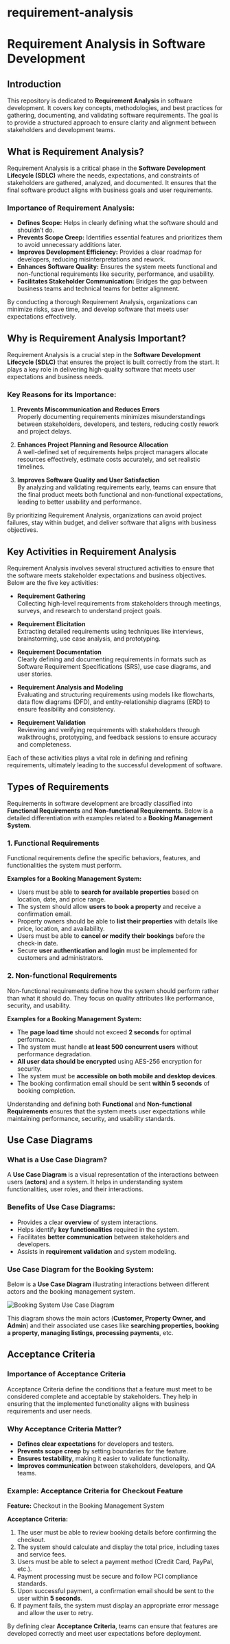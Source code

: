 # requirement-analysis
# Requirement Analysis in Software Development
## Introduction
This repository is dedicated to **Requirement Analysis** in software development. It covers key concepts, methodologies, and best practices for gathering, documenting, and validating software requirements. The goal is to provide a structured approach to ensure clarity and alignment between stakeholders and development teams.

## What is Requirement Analysis?

Requirement Analysis is a critical phase in the **Software Development Lifecycle (SDLC)** where the needs, expectations, and constraints of stakeholders are gathered, analyzed, and documented. It ensures that the final software product aligns with business goals and user requirements.

### Importance of Requirement Analysis:
- **Defines Scope:** Helps in clearly defining what the software should and shouldn’t do.
- **Prevents Scope Creep:** Identifies essential features and prioritizes them to avoid unnecessary additions later.
- **Improves Development Efficiency:** Provides a clear roadmap for developers, reducing misinterpretations and rework.
- **Enhances Software Quality:** Ensures the system meets functional and non-functional requirements like security, performance, and usability.
- **Facilitates Stakeholder Communication:** Bridges the gap between business teams and technical teams for better alignment.

By conducting a thorough Requirement Analysis, organizations can minimize risks, save time, and develop software that meets user expectations effectively.
## Why is Requirement Analysis Important?

Requirement Analysis is a crucial step in the **Software Development Lifecycle (SDLC)** that ensures the project is built correctly from the start. It plays a key role in delivering high-quality software that meets user expectations and business needs.

### Key Reasons for its Importance:

1. **Prevents Miscommunication and Reduces Errors**  
   Properly documenting requirements minimizes misunderstandings between stakeholders, developers, and testers, reducing costly rework and project delays.

2. **Enhances Project Planning and Resource Allocation**  
   A well-defined set of requirements helps project managers allocate resources effectively, estimate costs accurately, and set realistic timelines.

3. **Improves Software Quality and User Satisfaction**  
   By analyzing and validating requirements early, teams can ensure that the final product meets both functional and non-functional expectations, leading to better usability and performance.

By prioritizing Requirement Analysis, organizations can avoid project failures, stay within budget, and deliver software that aligns with business objectives.
## Key Activities in Requirement Analysis

Requirement Analysis involves several structured activities to ensure that the software meets stakeholder expectations and business objectives. Below are the five key activities:

- **Requirement Gathering**  
  Collecting high-level requirements from stakeholders through meetings, surveys, and research to understand project goals.

- **Requirement Elicitation**  
  Extracting detailed requirements using techniques like interviews, brainstorming, use case analysis, and prototyping.

- **Requirement Documentation**  
  Clearly defining and documenting requirements in formats such as Software Requirement Specifications (SRS), use case diagrams, and user stories.

- **Requirement Analysis and Modeling**  
  Evaluating and structuring requirements using models like flowcharts, data flow diagrams (DFD), and entity-relationship diagrams (ERD) to ensure feasibility and consistency.

- **Requirement Validation**  
  Reviewing and verifying requirements with stakeholders through walkthroughs, prototyping, and feedback sessions to ensure accuracy and completeness.

Each of these activities plays a vital role in defining and refining requirements, ultimately leading to the successful development of software.
## Types of Requirements

Requirements in software development are broadly classified into **Functional Requirements** and **Non-functional Requirements**. Below is a detailed differentiation with examples related to a **Booking Management System**.

### 1. Functional Requirements
Functional requirements define the specific behaviors, features, and functionalities the system must perform.

**Examples for a Booking Management System:**
- Users must be able to **search for available properties** based on location, date, and price range.
- The system should allow **users to book a property** and receive a confirmation email.
- Property owners should be able to **list their properties** with details like price, location, and availability.
- Users must be able to **cancel or modify their bookings** before the check-in date.
- Secure **user authentication and login** must be implemented for customers and administrators.

### 2. Non-functional Requirements
Non-functional requirements define how the system should perform rather than what it should do. They focus on quality attributes like performance, security, and usability.

**Examples for a Booking Management System:**
- The **page load time** should not exceed **2 seconds** for optimal performance.
- The system must handle **at least 500 concurrent users** without performance degradation.
- **All user data should be encrypted** using AES-256 encryption for security.
- The system must be **accessible on both mobile and desktop devices**.
- The booking confirmation email should be sent **within 5 seconds** of booking completion.

Understanding and defining both **Functional** and **Non-functional Requirements** ensures that the system meets user expectations while maintaining performance, security, and usability standards.
## Use Case Diagrams

### What is a Use Case Diagram?
A **Use Case Diagram** is a visual representation of the interactions between users (**actors**) and a system. It helps in understanding system functionalities, user roles, and their interactions.

### Benefits of Use Case Diagrams:
- Provides a clear **overview** of system interactions.
- Helps identify **key functionalities** required in the system.
- Facilitates **better communication** between stakeholders and developers.
- Assists in **requirement validation** and system modeling.

### Use Case Diagram for the Booking System:
Below is a **Use Case Diagram** illustrating interactions between different actors and the booking management system.

![Booking System Use Case Diagram](alx-booking-uc.png)

This diagram shows the main actors (**Customer, Property Owner, and Admin**) and their associated use cases like **searching properties, booking a property, managing listings, processing payments**, etc.

## Acceptance Criteria

### Importance of Acceptance Criteria
Acceptance Criteria define the conditions that a feature must meet to be considered complete and acceptable by stakeholders. They help in ensuring that the implemented functionality aligns with business requirements and user needs.

### Why Acceptance Criteria Matter?
- **Defines clear expectations** for developers and testers.
- **Prevents scope creep** by setting boundaries for the feature.
- **Ensures testability**, making it easier to validate functionality.
- **Improves communication** between stakeholders, developers, and QA teams.

### Example: Acceptance Criteria for Checkout Feature

**Feature:** Checkout in the Booking Management System

**Acceptance Criteria:**
1. The user must be able to review booking details before confirming the checkout.
2. The system should calculate and display the total price, including taxes and service fees.
3. Users must be able to select a payment method (Credit Card, PayPal, etc.).
4. Payment processing must be secure and follow PCI compliance standards.
5. Upon successful payment, a confirmation email should be sent to the user within **5 seconds**.
6. If payment fails, the system must display an appropriate error message and allow the user to retry.

By defining clear **Acceptance Criteria**, teams can ensure that features are developed correctly and meet user expectations before deployment.







   
